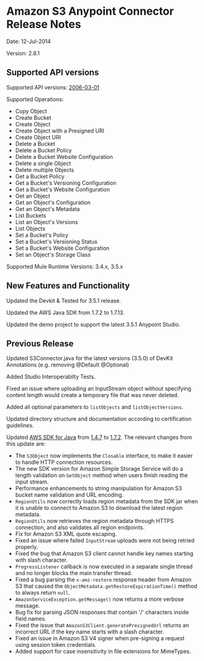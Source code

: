 Amazon S3 Anypoint Connector Release Notes
==========================================

Date: 12-Jul-2014

Version: 2.8.1

Supported API versions
------------------------
Supported API versions: [2006-03-01](http://docs.aws.amazon.com/AmazonS3/latest/API/IntroductionAPI.html)

Supported Operations:

* Copy Object
* Create Bucket
* Create Object
* Create Object with a Presigned URI
* Create Object URI
* Delete a Bucket
* Delete a Bucket Policy
* Delete a Bucket Website Configuration
* Delete a single Object
* Delete multiple Objects
* Get a Bucket Policy
* Get a Bucket's Versioning Configuration
* Get a Bucket's Website Configuration
* Get an Object
* Get an Object's Configuration
* Get an Object's Metadata
* List Buckets
* List an Object's Versions
* List Objects
* Set a Bucket's Policy
* Set a Bucket's Versioning Status
* Set a Bucket's Website Configuration
* Set an Object's Storage Class

Supported Mule Runtime Versions: 3.4.x, 3.5.x

New Features and Functionality
------------------------------

Updated the Devkit & Tested for 3.5.1 release.

Updated the AWS Java SDK from 1.7.2 to 1.7.13.

Updated the demo project to support the latest 3.5.1 Anypoint Studio.

Previous Release
------------------------------

Updated S3Connector.java for the latest versions (3.5.0) of DevKit Annotations (e.g. removing @Default @Optional)

Added Studio Interoperabilty Tests.

Fixed an issue where uploading an InputStream object without specifying content length would create a temporary file that was never deleted.

Added all optional parameters to `listObjects` and `listObjectVersions`.

Updated directory structure and documentation according to certification guidelines.

Updated [AWS SDK for Java](http://aws.amazon.com/sdkforjava/) from [1.4.7](http://aws.amazon.com/releasenotes/Java/7233847602537543) to [1.7.2](http://aws.amazon.com/releasenotes/Java/3795911094379719). The relevant changes from this update are:

* The `S3Object` now implements the `Closable` interface, to make it easier to handle HTTP connection resources.
* The new SDK version for Amazon Simple Storage Service will do a length validation on `GetObject` method when users finish reading the input stream.
* Performance enhancements to string manipulation for Amazon S3 bucket name validation and URL encoding.
* `RegionUtils` now correctly loads region metadata from the SDK jar when it is unable to connect to Amazon S3 to download the latest region metadata.
* `RegionUtils` now retrieves the region metadata through HTTPS connection, and also validates all region endpoints.
* Fix for Amazon S3 XML quote escaping.
* Fixed an issue where failed `InputStream` uploads were not being retried properly.
* Fixed the bug that Amazon S3 client cannot handle key names starting with slash character.
* `ProgressListener` callback is now executed in a separate single thread and no longer blocks the main transfer thread.
*  Fixed a bug parsing the `x-amz-restore` response header from Amazon S3 that caused the `ObjectMetadata.getRestoreExpirationTime()` method to always return `null`.
* `AmazonServiceException.getMessage()` now returns a more verbose message.
* Bug fix for parsing JSON responses that contain '/' characters inside field names.
* Fixed the issue that `AmazonS3Client.generatePresignedUrl` returns an incorrect URL if the key name starts with a slash character. 
* Fixed an issue in Amazon S3 V4 signer when pre-signing a request using session token credentials.
* Added support for case insensitivity in file extensions for MimeTypes.

